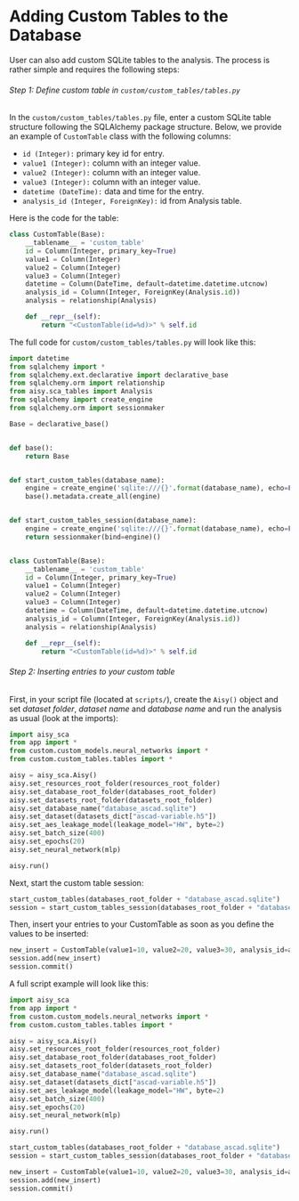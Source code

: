 # Adding Custom Tables to the Database

User can also add custom SQLite tables to the analysis. The process is rather simple and requires the following steps:

###### Step 1: Define custom table in ```custom/custom_tables/tables.py```

In the ```custom/custom_tables/tables.py``` file, enter a custom SQLite table structure following the SQLAlchemy package structure. Below,
we provide an example of ```CustomTable``` class with the following columns:

- ```id (Integer):``` primary key id for entry.
- ```value1 (Integer):``` column with an integer value.
- ```value2 (Integer):``` column with an integer value.
- ```value3 (Integer):``` column with an integer value.
- ```datetime (DateTime):``` data and time for the entry.
- ```analysis_id (Integer, ForeignKey):``` id from Analysis table.

Here is the code for the table:

```python
class CustomTable(Base):
    __tablename__ = 'custom_table'
    id = Column(Integer, primary_key=True)
    value1 = Column(Integer)
    value2 = Column(Integer)
    value3 = Column(Integer)
    datetime = Column(DateTime, default=datetime.datetime.utcnow)
    analysis_id = Column(Integer, ForeignKey(Analysis.id))
    analysis = relationship(Analysis)

    def __repr__(self):
        return "<CustomTable(id=%d)>" % self.id
```

The full code for ```custom/custom_tables/tables.py``` will look like this:

```python
import datetime
from sqlalchemy import *
from sqlalchemy.ext.declarative import declarative_base
from sqlalchemy.orm import relationship
from aisy.sca_tables import Analysis
from sqlalchemy import create_engine
from sqlalchemy.orm import sessionmaker

Base = declarative_base()


def base():
    return Base


def start_custom_tables(database_name):
    engine = create_engine('sqlite:///{}'.format(database_name), echo=False)
    base().metadata.create_all(engine)


def start_custom_tables_session(database_name):
    engine = create_engine('sqlite:///{}'.format(database_name), echo=False)
    return sessionmaker(bind=engine)()


class CustomTable(Base):
    __tablename__ = 'custom_table'
    id = Column(Integer, primary_key=True)
    value1 = Column(Integer)
    value2 = Column(Integer)
    value3 = Column(Integer)
    datetime = Column(DateTime, default=datetime.datetime.utcnow)
    analysis_id = Column(Integer, ForeignKey(Analysis.id))
    analysis = relationship(Analysis)

    def __repr__(self):
        return "<CustomTable(id=%d)>" % self.id

```

###### Step 2: Inserting entries to your custom table

First, in your script file (located at ```scripts/```), create the ```Aisy()``` object and set *dataset folder*, *dataset name* and
*database name* and run the analysis as usual (look at the imports):

```python
import aisy_sca
from app import *
from custom.custom_models.neural_networks import *
from custom.custom_tables.tables import *

aisy = aisy_sca.Aisy()
aisy.set_resources_root_folder(resources_root_folder)
aisy.set_database_root_folder(databases_root_folder)
aisy.set_datasets_root_folder(datasets_root_folder)
aisy.set_database_name("database_ascad.sqlite")
aisy.set_dataset(datasets_dict["ascad-variable.h5"])
aisy.set_aes_leakage_model(leakage_model="HW", byte=2)
aisy.set_batch_size(400)
aisy.set_epochs(20)
aisy.set_neural_network(mlp)

aisy.run()
```

Next, start the custom table session:

```python
start_custom_tables(databases_root_folder + "database_ascad.sqlite")
session = start_custom_tables_session(databases_root_folder + "database_ascad.sqlite")
```

Then, insert your entries to your CustomTable as soon as you define the values to be inserted:

```python
new_insert = CustomTable(value1=10, value2=20, value3=30, analysis_id=aisy.settings["analysis_id"])
session.add(new_insert)
session.commit()
```

A full script example will look like this:

```python
import aisy_sca
from app import *
from custom.custom_models.neural_networks import *
from custom.custom_tables.tables import *

aisy = aisy_sca.Aisy()
aisy.set_resources_root_folder(resources_root_folder)
aisy.set_database_root_folder(databases_root_folder)
aisy.set_datasets_root_folder(datasets_root_folder)
aisy.set_database_name("database_ascad.sqlite")
aisy.set_dataset(datasets_dict["ascad-variable.h5"])
aisy.set_aes_leakage_model(leakage_model="HW", byte=2)
aisy.set_batch_size(400)
aisy.set_epochs(20)
aisy.set_neural_network(mlp)

aisy.run()

start_custom_tables(databases_root_folder + "database_ascad.sqlite")
session = start_custom_tables_session(databases_root_folder + "database_ascad.sqlite")

new_insert = CustomTable(value1=10, value2=20, value3=30, analysis_id=aisy.get_analysis_id())
session.add(new_insert)
session.commit()
``` 